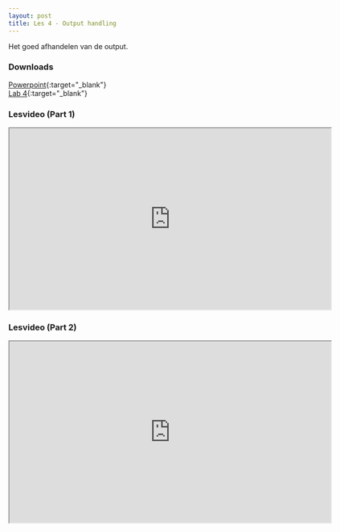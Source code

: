 ```yaml
---
layout: post
title: Les 4 - Output handling
---
```


Het goed afhandelen van de output.

### Downloads

[Powerpoint](https://drive.google.com/file/d/1MCl-3vhPFcLI7O7Xx_ilIbWo8cGpf-t_/view?usp=sharing){:target="_blank"}  
[Lab 4](https://drive.google.com/file/d/1-nTXBFg_BEjfDRrXiZWlfUfFCsV2g_Rc/view?usp=sharing){:target="_blank"}

### Lesvideo (Part 1)
<iframe src="https://drive.google.com/file/d/17V3ep2NOAect4Z7aS0dS7mFhaeK90X9m/preview" width="640" height="360" allowFullScreen allow="accelerometer; autoplay; encrypted-media; gyroscope; picture-in-picture"></iframe>

### Lesvideo (Part 2)
<iframe src="https://drive.google.com/file/d/1n-_zsMlCmNuFbqJPKOof6KPSNEM9U74w/preview" width="640" height="360" allowFullScreen allow="accelerometer; autoplay; encrypted-media; gyroscope; picture-in-picture"></iframe>



